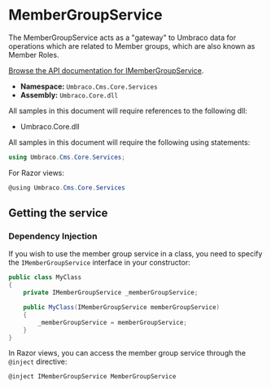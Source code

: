 # MemberGroupService

The MemberGroupService acts as a "gateway" to Umbraco data for operations which are related to Member groups, which are also known as Member Roles.

[Browse the API documentation for IMemberGroupService](https://apidocs.umbraco.com/v13/csharp/api/Umbraco.Cms.Core.Services.IMemberGroupService.html).

* **Namespace:** `Umbraco.Cms.Core.Services`
* **Assembly:** `Umbraco.Core.dll`

All samples in this document will require references to the following dll:

* Umbraco.Core.dll

All samples in this document will require the following using statements:

```csharp
using Umbraco.Cms.Core.Services;
```

For Razor views:

```csharp
@using Umbraco.Cms.Core.Services
```

## Getting the service

### Dependency Injection

If you wish to use the member group service in a class, you need to specify the `IMemberGroupService` interface in your constructor:

```csharp
public class MyClass
{
    private IMemberGroupService _memberGroupService;

    public MyClass(IMemberGroupService memberGroupService)
    {
        _memberGroupService = memberGroupService;
    }
}
```

In Razor views, you can access the member group service through the `@inject` directive:

```csharp
@inject IMemberGroupService MemberGroupService
```
